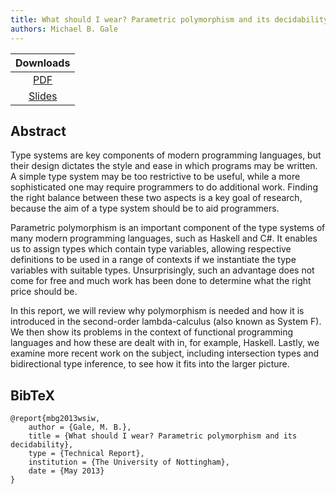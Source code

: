 ```yaml
---
title: What should I wear? Parametric polymorphism and its decidability
authors: Michael B. Gale
---
```


| Downloads |
|:--------:|
| [PDF](/files/wsiw.pdf)      |
| [Slides](/files/wsiw-slides.pdf)   |

## Abstract

Type systems are key components of modern programming languages, but their design dictates the style and ease in which programs may be written. A simple type system may be too restrictive to be useful, while a more sophisticated one may require programmers to do additional work. Finding the right balance between these two aspects is a key goal of research, because the aim of a type system should be to aid programmers.

Parametric polymorphism is an important component of the type systems of many modern programming languages, such as Haskell and C#. It enables us to assign types which contain type variables, allowing respective definitions to be used in a range of contexts if we instantiate the type variables with suitable types. Unsurprisingly, such an advantage does not come for free and much work has been done to determine what the right price should be.

In this report, we will review why polymorphism is needed and how it is introduced in the second-order lambda-calculus (also known as System F). We then show its problems in the context of functional programming languages and how these are dealt with in, for example, Haskell. Lastly, we examine more recent work on the subject, including intersection types and bidirectional type inference, to see how it fits into the larger picture.

## BibTeX

```
@report{mbg2013wsiw,
    author = {Gale, M. B.},
    title = {What should I wear? Parametric polymorphism and its decidability},
    type = {Technical Report},
    institution = {The University of Nottingham},
    date = {May 2013}
}
```

